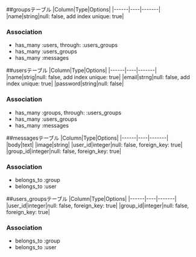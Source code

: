 ##groupsテーブル
|Column|Type|Options|
|------|----|-------|
|name|string|null: false, add index unique: true|


### Association
- has_many :users, through: :users_groups
- has_many :users_groups
- has_many :messages



##usersテーブル
|Column|Type|Options|
|------|----|-------|
|name|strig|null: false, add index unique: true|
|email|strng|null: false, add index unique: true|
|password|string|null: false|



### Association
- has_many :groups, through: :users_groups
- has_many :users_groups
- has_many :messages


##messagesテーブル
|Column|Type|Options|
|------|----|-------|
|body|text|
|image|string|
|user_id|integer|null: false, foreign_key: true|
|group_id|integer|null: false, foreign_key: true|

### Association
- belongs_to :group
- belongs_to :user


##users_groupsテーブル
|Column|Type|Options|
|------|----|-------|
|user_id|integer|null: false, foreign_key: true|
|group_id|integer|null: false, foreign_key: true|

### Association
- belongs_to :group
- belongs_to :user



